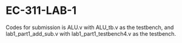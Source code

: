 # EC-311-LAB-1
Codes for submission is ALU.v with ALU_tb.v as the testbench, and lab1_part1_add_sub.v with lab1_part1_testbench4.v as the testbench.
